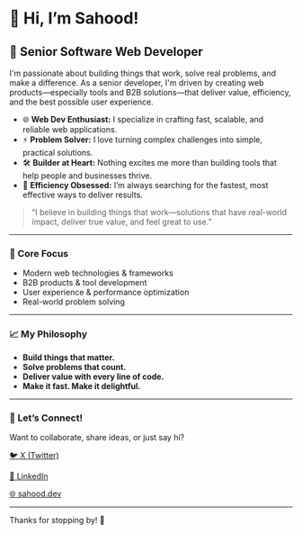 # 👋 Hi, I’m Sahood!

## 🚀 Senior Software Web Developer

I'm passionate about building things that work, solve real problems, and make a difference. As a senior developer, I'm driven by creating web products—especially tools and B2B solutions—that deliver value, efficiency, and the best possible user experience.

- 🌐 **Web Dev Enthusiast:** I specialize in crafting fast, scalable, and reliable web applications.
- ⚡ **Problem Solver:** I love turning complex challenges into simple, practical solutions.
- 🛠️ **Builder at Heart:** Nothing excites me more than building tools that help people and businesses thrive.
- 🚀 **Efficiency Obsessed:** I’m always searching for the fastest, most effective ways to deliver results.

> “I believe in building things that work—solutions that have real-world impact, deliver true value, and feel great to use.”

---

### 🧰 Core Focus

- Modern web technologies & frameworks
- B2B products & tool development
- User experience & performance optimization
- Real-world problem solving

---

### 📈 My Philosophy

- **Build things that matter.**
- **Solve problems that count.**
- **Deliver value with every line of code.**
- **Make it fast. Make it delightful.**

---

### 🌱 Let’s Connect!

Want to collaborate, share ideas, or just say hi?  

[🐦 X (Twitter)](https://x.com/SahoodCv)  

[💼 LinkedIn](https://www.linkedin.com/in/sahoodcv/)  
  
[🌐 sahood.dev](https://sahood.dev)


---

Thanks for stopping by! 🚀
